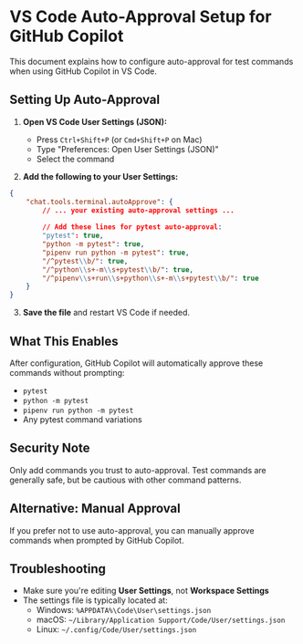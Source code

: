 # VS Code Auto-Approval Setup for GitHub Copilot

This document explains how to configure auto-approval for test commands when using GitHub Copilot in VS Code.

## Setting Up Auto-Approval

1. **Open VS Code User Settings (JSON):**
   - Press `Ctrl+Shift+P` (or `Cmd+Shift+P` on Mac)
   - Type "Preferences: Open User Settings (JSON)"
   - Select the command

2. **Add the following to your User Settings:**

```json
{
    "chat.tools.terminal.autoApprove": {
        // ... your existing auto-approval settings ...
        
        // Add these lines for pytest auto-approval:
        "pytest": true,
        "python -m pytest": true,
        "pipenv run python -m pytest": true,
        "/^pytest\\b/": true,
        "/^python\\s+-m\\s+pytest\\b/": true,
        "/^pipenv\\s+run\\s+python\\s+-m\\s+pytest\\b/": true
    }
}
```

3. **Save the file** and restart VS Code if needed.

## What This Enables

After configuration, GitHub Copilot will automatically approve these commands without prompting:

- `pytest`
- `python -m pytest`
- `pipenv run python -m pytest`
- Any pytest command variations

## Security Note

Only add commands you trust to auto-approval. Test commands are generally safe, but be cautious with other command patterns.

## Alternative: Manual Approval

If you prefer not to use auto-approval, you can manually approve commands when prompted by GitHub Copilot.

## Troubleshooting

- Make sure you're editing **User Settings**, not **Workspace Settings**
- The settings file is typically located at:
  - Windows: `%APPDATA%\Code\User\settings.json`
  - macOS: `~/Library/Application Support/Code/User/settings.json`
  - Linux: `~/.config/Code/User/settings.json`